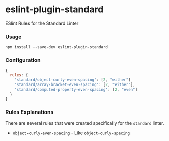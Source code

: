 # eslint-plugin-standard
ESlint Rules for the Standard Linter

### Usage

`npm install --save-dev eslint-plugin-standard`

### Configuration

```js
{
  rules: {
    'standard/object-curly-even-spacing': [2, "either"]
    'standard/array-bracket-even-spacing': [2, "either"],
    'standard/computed-property-even-spacing': [2, "even"]
  }
}
```

### Rules Explanations

There are several rules that were created specifically for the `standard` linter.

- `object-curly-even-spacing` - Like `object-curly-spacing` 